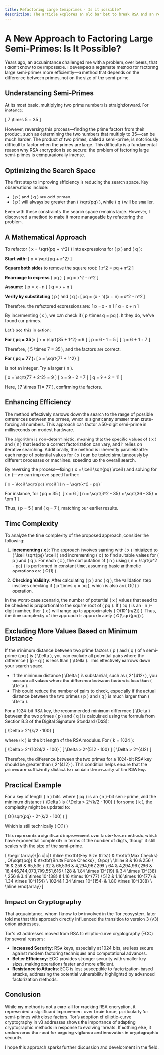 ```yaml
---
title: Refactoring Large Semiprimes - Is it possible?
description: The article explores an old bar bet to break RSA and an real, parallelizable attack.
---
```


# A New Approach to Factoring Large Semi-Primes: Is It Possible?

Years ago, an acquaintance challenged me with a problem, over beers, that I didn’t know to be impossible. I developed a legitimate method for factoring large semi-primes more efficiently—a method that depends on the difference between primes, not on the size of the semi-prime.

## Understanding Semi-Primes

At its most basic, multiplying two prime numbers is straightforward. For instance:

\[ 7 \times 5 = 35 \]

However, reversing this process—finding the prime factors from their product, such as determining the two numbers that multiply to 35—can be much harder. The product of two primes, called a semi-prime, is notoriously difficult to factor when the primes are large. This difficulty is a fundamental reason why RSA encryption is so secure: the problem of factoring large semi-primes is computationally intense.

## Optimizing the Search Space

The first step to improving efficiency is reducing the search space. Key observations include:

* \( p \) and \( q \) are odd primes.
* \( p \) will always be greater than \( \sqrt{pq} \), while \( q \) will be smaller.

Even with these constraints, the search space remains large. However, I discovered a method to make it more manageable by refactoring the problem.

## A Mathematical Approach

To refactor \( x = \sqrt{pq + n^2} \) into expressions for \( p \) and \( q \):

**Start with:**
   \[
   x = \sqrt{pq + n^2}
   \]

 **Square both sides** to remove the square root:
   \[
   x^2 = pq + n^2
   \]

**Rearrange to express** \( pq \):
   \[
   pq = x^2 - n^2
   \]

 **Assume:**
   \[
   p = x - n
   \]
   \[
   q = x + n
   \]

 **Verify by substituting** \( p \) and \( q \):
   \[
   pq = (x - n)(x + n) = x^2 - n^2
   \]

Therefore, the refactored expressions are:
   \[
   p = x - n
   \]
   \[
   q = x + n
   \]



By incrementing \( x \), we can check if \( p \times q = pq \). If they do, we’ve found our primes.

Let’s see this in action:

**For \( pq = 35 \):**
   \[
   x = \sqrt{35 + 1^2} = 6
   \]
   \[
   p = 6 - 1 = 5
   \]
   \[
   q = 6 + 1 = 7
   \]

   Therefore, \( 5 \times 7 = 35 \), and the factors are correct.

**For \( pq = 77 \):**
   \[
   x = \sqrt{77 + 1^2}
   \]

   is not an integer. Try a larger \( n \).

   \[
   x = \sqrt{77 + 2^2} = 9
   \]
   \[
   p = 9 - 2 = 7
   \]
   \[
   q = 9 + 2 = 11
   \]

   Here, \( 7 \times 11 = 77 \), confirming the factors.



## Enhancing Efficiency

The method effectively narrows down the search to the range of possible differences between the primes, which is significantly smaller than brute-forcing all numbers. This approach can factor a 50-digit semi-prime in milliseconds on modest hardware.

The algorithm is non-deterministic, meaning that the specific values of \( x \) and \( n \) that lead to a correct factorization can vary, and it relies on iterative searching. Additionally, the method is inherently parallelizable: each range of potential values for \( x \) can be tested simultaneously by different processes or machines, speeding up the overall search.

By reversing the process—fixing \( x = \lceil \sqrt{pq} \rceil \) and solving for \( n \)—we can improve speed further:

\[
x = \lceil \sqrt{pq} \rceil
\]
\[
n = \sqrt{x^2 - pq}
\]

For instance, for \( pq = 35 \):
\[
x = 6
\]
\[
n = \sqrt{6^2 - 35} = \sqrt{36 - 35} = \pm 1
\]

Thus, \( p = 5 \) and \( q = 7 \), matching our earlier results.

## Time Complexity 

To analyze the time complexity of the proposed approach, consider the following: 

1. **Incrementing \( x \)**: The approach involves starting with \( x \) initialized to \( \lceil \sqrt{pq} \rceil \) and incrementing \( x \) to find suitable values for \( p \) and \( q \). For each \( x \), the computation of \( n \) using \( n = \sqrt{x^2 - pq} \) is performed in constant time, assuming basic arithmetic operations are \( O(1) \).

2. **Checking Validity**: After calculating \( p \) and \( q \), the validation step involves checking if \( p \times q = pq \), which is also an \( O(1) \) operation.

In the worst-case scenario, the number of potential \( x \) values that need to be checked is proportional to the square root of \( pq \). If \( pq \) is an \( n \)-digit number, then \( x \) will range up to approximately \( O(10^{n/2}) \). Thus, the time complexity of the approach is approximately \( O(\sqrt{pq}) \). 

## Excluding More Values Based on Minimum Distance

If the minimum distance between two prime factors \( p \) and \( q \) of a semi-prime \( pq \) is \( \Delta \), you can exclude all potential pairs where the difference \( |p - q| \) is less than \( \Delta \). This effectively narrows down your search space.

* If the minimum distance \( \Delta \) is substantial, such as \( 2^{412} \), you exclude all values where the difference between factors is less than \( \Delta \).
* This could reduce the number of pairs to check, especially if the actual distance between the two primes \( p \) and \( q \) is much larger than \( \Delta \).


For a 1024-bit RSA key, the recommended minimum difference \( \Delta \) between the two primes \( p \) and \( q \) is calculated using the formula from Section B.3 of the Digital Signature Standard (DSS):

\[ \Delta > 2^{k/2 - 100} \]

where \( k \) is the bit length of the RSA modulus. For \( k = 1024 \):

\[ \Delta > 2^{1024/2 - 100} \]
\[ \Delta > 2^{512 - 100} \]
\[ \Delta > 2^{412} \]

Therefore, the difference between the two primes for a 1024-bit RSA key should be greater than \( 2^{412} \). This condition helps ensure that the primes are sufficiently distinct to maintain the security of the RSA key.


## Practical Example

For a key of length \( n \) bits, where \( pq \) is an \( n \)-bit semi-prime, and the minimum distance \( \Delta \) is \( \Delta > 2^{k/2 - 100}  \) for some \( k \), the complexity might be updated to:

\[ O(\sqrt{pq} - 2^{k/2 - 100} ) \]

Which is still technically \( O(1) \)

This represents a significant improvement over brute-force methods, which have exponential complexity in terms of the number of digits, though it still scales with the size of the semi-prime.

\[
\begin{array}{|c|c|c|}
\hline
\textbf{Key Size (bits)} & \textbf{Max Checks} \, O(\sqrt{pq}) & \textbf{Brute Force Checks} \, O(pq) \\
\hline
8   & 16                             & 256                               \\
16  & 256                            & 65,536                            \\
32  & 65,536                         & 4,294,967,296                     \\
64  & 4,294,967,296                  & 18,446,744,073,709,551,616         \\
128 & 1.84 \times 10^{19}            & 3.4 \times 10^{38}                \\
256 & 3.4 \times 10^{38}             & 1.16 \times 10^{77}               \\
512 & 1.16 \times 10^{77}            & 1.34 \times 10^{154}              \\
1024& 1.34 \times 10^{154}           & 1.80 \times 10^{308}              \\
\hline
\end{array}
\]


## Impact on Cryptography

That acquaintance, whom I know to be involved in the Tor ecosystem, later told me that this approach directly influenced the transition to version 3 (v3) onion addresses.

Tor's v3 addresses moved from RSA to elliptic-curve cryptography (ECC) for several reasons:

* **Increased Security**: RSA keys, especially at 1024 bits, are less secure against modern factoring techniques and computational advances.
* **Better Efficiency**: ECC provides stronger security with smaller key sizes, making operations faster and more efficient.
* **Resistance to Attacks**: ECC is less susceptible to factorization-based attacks, addressing the potential vulnerability highlighted by advanced factorization methods.

## Conclusion

While my method is not a cure-all for cracking RSA encryption, it represented a significant improvement over brute force, particularly for semi-primes with close factors. Tor’s adoption of elliptic-curve cryptography in v3 addresses shows the importance of adapting cryptographic methods in response to evolving threats. If nothing else, it underscores the need for ongoing vigilance and innovation in cryptographic security.

I hope this approach sparks further discussion and development in the field.